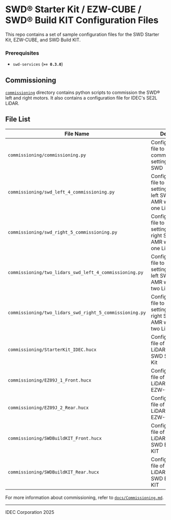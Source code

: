 # SWD® Starter Kit / EZW-CUBE / SWD® Build KIT Configuration Files

This repo contains a set of sample configuration files for the SWD Starter Kit, EZW-CUBE, and SWD Build KIT.

### Prerequisites

- `swd-services` (**`>= 0.3.0`**)

## Commissioning

[`commissioning`](./commissioning) directory contains python scripts to commission the SWD® left and right motors. It also contains a configuration file for IDEC's SE2L LiDAR.

## File List

| File Name                                               | Detail                                                                     |
| ------------------------------------------------------- | -------------------------------------------------------------------------- |
| `commissioning/commissioning.py`                        | Configuration file to change common settings for SWD                       |
| `commissioning/swd_left_4_commissioning.py`             | Configuration file to change settings for left SWD of AMR with one LiDAR   |
| `commissioning/swd_right_5_commissioning.py`            | Configuration file to change settings for right SWD of AMR with one LiDAR  |
| `commissioning/two_lidars_swd_left_4_commissioning.py`  | Configuration file to change settings for left SWD of AMR with two LiDARs  |
| `commissioning/two_lidars_swd_right_5_commissioning.py` | Configuration file to change settings for right SWD of AMR with two LiDARs |
| `commissioning/StarterKit_IDEC.hucx`                    | Configuration file of front LiDAR for SWD Starter Kit                      |
| `commissioning/EZ09J_1_Front.hucx`                      | Configuration file of front LiDAR for EZW-CUBE                             |
| `commissioning/EZ09J_2_Rear.hucx`                       | Configuration file of rear LiDAR for EZW-CUBE                              |
| `commissioning/SWDBuildKIT_Front.hucx`                  | Configuration file of front LiDAR for SWD Build KIT                        |
| `commissioning/SWDBuildKIT_Rear.hucx`                   | Configuration file of rear LiDAR for SWD Build KIT                         |

For more information about commissioning, refer to [`docs/Commissioning.md`](docs/Commissioning.md).

---

IDEC Corporation 2025
